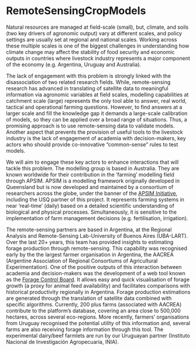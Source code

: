 # RemoteSensingCropModels

Natural resources are managed at field-scale (small), but, climate, and soils (two key drivers of agronomic output) vary at different scales, and policy settings are usually set at regional and national scales. Working across these multiple scales is one of the biggest challenges in understanding how climate change may affect the stability of food security and economic outputs in countries where livestock industry represents a major component of the economy (e.g. Argentina, Uruguay and Australia).

The lack of engagement with this problem is strongly linked with the disassociation of two related research fields. While, remote-sensing research has advanced in translating of satellite data to meaningful information via agronomic variables at field scales, modelling capabilities at catchment scale (large) represents the only tool able to answer, real world, tactical and operational farming questions. However, to find answers at a larger scale and fill the knowledge gap it demands a large-scale calibration of models, so they can be applied over a broad range of situations. Thus, a promising approach is to use remote-sensing data to validate models. Another aspect that prevents the provision of useful tools to the livestock industry is the lack of engagement of academia with decision-makers, key actors who should provide co-innovative “common-sense” rules to test models.

We will aim to engage these key actors to enhance interactions that will tackle this problem. The modelling group is based in Australia. They are known worldwide for their contribution in the ‘farming’ modelling field through APSIM. APSIM is a modelling framework originally developed in Queensland but is now developed and maintained by a consortium of researchers across the globe, under the banner of the [APSIM Initiative](http://www.apsim.info/), including the USQ partner of this project. It represents farming systems in near ‘real-time’ (daily) based on a detailed scientific understanding of biological and physical processes. Simultaneously, it is sensitive to the implementation of farm management decisions (e.g. fertilisation, irrigation).

The remote-sensing partners are based in Argentina, at the Regional Analysis and Remote-Sensing Lab-University of Buenos Aires (UBA-LART). Over the last 20+ years, this team has provided insights to estimating forage production through remote-sensing. This capability was recognised early by the the largest farmer organisation in Argentina, the AACREA (Argentine Association of Regional Consortiums of Agricultural Experimentation). One of the positive outputs of this interaction between academia and decision-makers was the development of a web tool known as the [Forage Control Board](https://tableroforrajero.crea.org.ar/dashboardcrea2/index.php/dashboards/czone). It allows easy and quick visualisation of forage growth (a proxy for animal feed availability) and facilitates comparisons with historical productivity regionally in Argentina. Forage production estimations are generated through the translation of satellite data combined with specific algorithms. Currently, 200 plus farms (associated with AACREA) contribute to the platform’s database, covering an area close to 500,000 hectares, across several eco-regions. More recently, farmers’ organisations from Uruguay recognised the potential utility of this information and, several farms are also receiving forage information through this tool. The experimental dairy/beef farmlets are run by our Uruguayan partner (Instituto Nacional de Investigación Agropecuaria, INIA).

